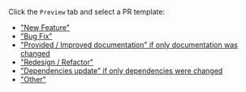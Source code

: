 Click the `Preview` tab and select a PR template:

- ["New Feature"](?expand=1&template=new-feature.md)
- ["Bug Fix"](?expand=1&template=bug-fix.md)
- ["Provided / Improved documentation" if only documentation was changed](?expand=1&template=provided-documentation.md)
- ["Redesign / Refactor"](?expand=1&template=re-design.md)
- ["Dependencies update" if only dependencies were changed]((?expand=1&template=dependency-update.md))
- ["Other"](?expand=1&template=other.md)